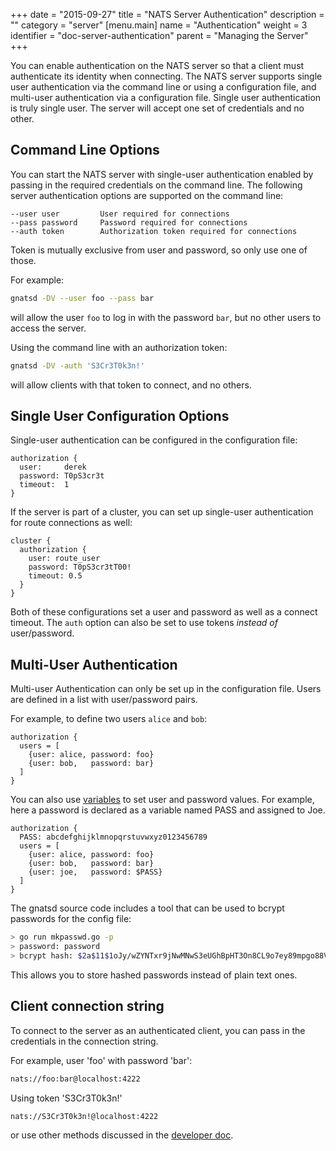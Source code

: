 +++
date = "2015-09-27"
title = "NATS Server Authentication"
description = ""
category = "server"
[menu.main]
  name = "Authentication"
  weight = 3
  identifier = "doc-server-authentication"
  parent = "Managing the Server"
+++

You can enable authentication on the NATS server so that a client must authenticate its identity when connecting. The NATS server supports single user authentication via the command line or using a configuration file, and multi-user authentication via a configuration file. Single user authentication is truly single user. The server will accept one set of credentials and no other.

## Command Line Options

You can start the NATS server with single-user authentication enabled by passing in the required credentials on the command line. The following server authentication options are supported on the command line:

    --user user         User required for connections
    --pass password     Password required for connections
    --auth token        Authorization token required for connections

Token is mutually exclusive from user and password, so only use one of those.

For example:

```bash
gnatsd -DV --user foo --pass bar
```

will allow the user `foo` to log in with the password `bar`, but no other users to access the server.

Using the command line with an authorization token:

```bash
gnatsd -DV -auth 'S3Cr3T0k3n!'
```

will allow clients with that token to connect, and no others.

## Single User Configuration Options

Single-user authentication can be configured in the configuration file:

```ascii
authorization {
  user:     derek
  password: T0pS3cr3t
  timeout:  1
}
```

If the server is part of a cluster, you can set up single-user authentication for route connections as well:

```ascii
cluster {
  authorization {
    user: route_user
    password: T0pS3cr3tT00!
    timeout: 0.5
  }
}
```

Both of these configurations set a user and password as well as a connect timeout. The `auth` option can also be set to use tokens *instead of* user/password.

## Multi-User Authentication

Multi-user Authentication can only be set up in the configuration file. Users are defined in a list with user/password pairs.

For example, to define two users `alice` and `bob`:

```ascii
authorization {
  users = [
    {user: alice, password: foo}
    {user: bob,   password: bar}
  ]
}
```

You can also use [variables](/doc/managing_the_server/configuration) to set user and password values. For example, here a password is declared as a variable named PASS and assigned to Joe.

```ascii
authorization {
  PASS: abcdefghijklmnopqrstuvwxyz0123456789
  users = [
    {user: alice, password: foo}
    {user: bob,   password: bar}
    {user: joe,   password: $PASS}
  ]
}
```

The gnatsd source code includes a tool that can be used to bcrypt passwords for the config file:

```bash
> go run mkpasswd.go -p
> password: password
> bcrypt hash: $2a$11$1oJy/wZYNTxr9jNwMNwS3eUGhBpHT3On8CL9o7ey89mpgo88VG6ba
```

This allows you to store hashed passwords instead of plain text ones.

## Client connection string

To connect to the server as an authenticated client, you can pass in the credentials in the connection string.

For example, user 'foo' with password 'bar':

```bash
nats://foo:bar@localhost:4222
```

Using token 'S3Cr3T0k3n!'

```bash
nats://S3Cr3T0k3n!@localhost:4222
```

or use other methods discussed in the [developer doc](/doc/writing_apps/secure_connection).
